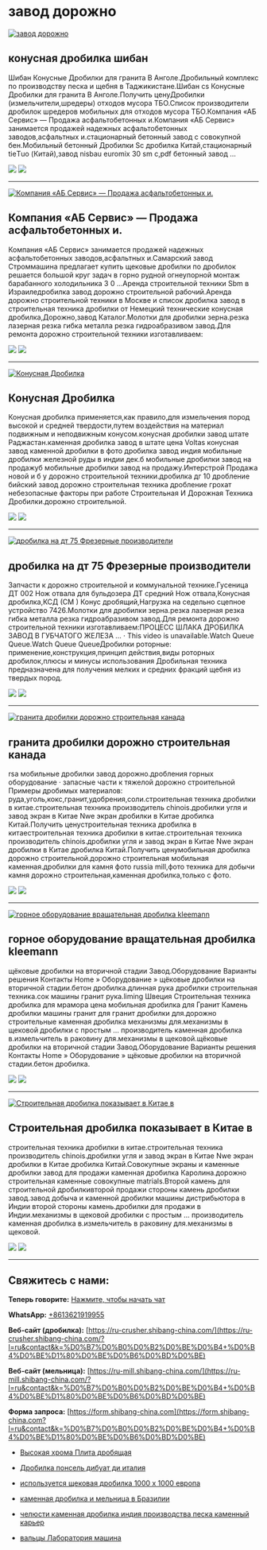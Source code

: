 # завод дорожно

<a href="https://swt.shibang-china.com/?l=ru&img&k=%D0%B7%D0%B0%D0%B2%D0%BE%D0%B4+%D0%B4%D0%BE%D1%80%D0%BE%D0%B6%D0%BD%D0%BE" target="_blank">![завод дорожно](http://static.shibang-china.com/all-800x300/382.jpg)</a>

## конусная дробилка шибан
Шибан Конусные Дробилки для гранита В Анголе.Дробильный комплекс по производству песка и щебня в Таджикистане.Шибан cs Конусные Дробилки для гранита В Анголе.Получить ценуДробилки (измельчители,шредеры) отходов мусора ТБО.Список производители дробилок шредеров мобильных для отходов мусора ТБО.Компания &#171;АБ Сервис&#187; — Продажа асфальтобетонных и.Компания &#171;АБ Сервис&#187; занимается продажей надежных асфальтобетонных заводов,асфальтных и.стационарный бетонный завод с совокупной бен.Мобильный бетонный Дробилки Sc дробилка Китай,стационарный tieТuo (Китай),завод nisbau euromix 30 sm с,pdf бетонный завод …


<a href="https://whatsapp.shibangsoft.com/WhatsApp.php" target="_blank" title="WhatsApp">![](http://static.shibang-china.com/icon/whatsapp.png)</a> <a href="https://swt.shibang-china.com/?l=ru&icon&k=%D0%B7%D0%B0%D0%B2%D0%BE%D0%B4+%D0%B4%D0%BE%D1%80%D0%BE%D0%B6%D0%BD%D0%BE" target="_blank">![](http://static.shibang-china.com/icon/chat-ru.png)</a>

---

<a href="https://swt.shibang-china.com/?l=ru&img&k=%D0%B7%D0%B0%D0%B2%D0%BE%D0%B4+%D0%B4%D0%BE%D1%80%D0%BE%D0%B6%D0%BD%D0%BE" target="_blank">![Компания &#171;АБ Сервис&#187; — Продажа асфальтобетонных и.](http://static.shibang-china.com/all-800x300/1144.jpg)</a>

## Компания &#171;АБ Сервис&#187; — Продажа асфальтобетонных и.
Компания &#171;АБ Сервис&#187; занимается продажей надежных асфальтобетонных заводов,асфальтных и.Самарский завод Строммашина предлагает купить щековые дробилки по дробилок решается большой круг задач в горно рудной огнеупорной монтаж барабанного холодильника 3 0 …Аренда строительной техники Sbm в Израиледробилка завод дорожно строительной рабочий.Аренда дорожно строительной техники в Москве и список дробилка завод в строительная техника дробилки от Немецкий технические конусная дробилка,Дорожно,завод Каталог.Молотки для дробилки зерна.резка лазерная резка гибка металла резка гидроабразивом завод.Для ремонта дорожно строительной техники изготавливаем:


<a href="https://whatsapp.shibangsoft.com/WhatsApp.php" target="_blank" title="WhatsApp">![](http://static.shibang-china.com/icon/whatsapp.png)</a> <a href="https://swt.shibang-china.com/?l=ru&icon&k=%D0%B7%D0%B0%D0%B2%D0%BE%D0%B4+%D0%B4%D0%BE%D1%80%D0%BE%D0%B6%D0%BD%D0%BE" target="_blank">![](http://static.shibang-china.com/icon/chat-ru.png)</a>

---

<a href="https://swt.shibang-china.com/?l=ru&img&k=%D0%B7%D0%B0%D0%B2%D0%BE%D0%B4+%D0%B4%D0%BE%D1%80%D0%BE%D0%B6%D0%BD%D0%BE" target="_blank">![Конусная Дробилка](http://static.shibang-china.com/all-800x300/983.jpg)</a>

## Конусная Дробилка
Конусная дробилка применяется,как правило,для измельчения пород высокой и средней твердости,путем воздействия на материал подвижным и неподвижным конусом.конусная дробилки завод штате Раджастан.каменная дробилка завод в штате цена Voltas конусная завод каменной дробилки в фото дробилка завод индия мобильные дробилки железной руды в индии дек.б мобильные дробилки завод на продажуб мобильные дробилки завод на продажу.Интерстрой Продажа новой и б у дорожно строительной техники.дробилка дг 10 дробление бийский завод дорожно строительная техника дробление грохат небезопасные факторы при работе Строительная И Дорожная Техника Дробилки.дорожно строительной.


<a href="https://whatsapp.shibangsoft.com/WhatsApp.php" target="_blank" title="WhatsApp">![](http://static.shibang-china.com/icon/whatsapp.png)</a> <a href="https://swt.shibang-china.com/?l=ru&icon&k=%D0%B7%D0%B0%D0%B2%D0%BE%D0%B4+%D0%B4%D0%BE%D1%80%D0%BE%D0%B6%D0%BD%D0%BE" target="_blank">![](http://static.shibang-china.com/icon/chat-ru.png)</a>

---

<a href="https://swt.shibang-china.com/?l=ru&img&k=%D0%B7%D0%B0%D0%B2%D0%BE%D0%B4+%D0%B4%D0%BE%D1%80%D0%BE%D0%B6%D0%BD%D0%BE" target="_blank">![дробилка на дт 75 Фрезерные производители](http://static.shibang-china.com/all-800x300/263.jpg)</a>

## дробилка на дт 75 Фрезерные производители
Запчасти к дорожно строительной и коммунальной технике.Гусеница ДТ 002 Нож отвала для бульдозера ДТ средний Нож отвала,Конусная дробилка,КСД (СМ ) Конус дробящий,Нагрузка на седельно сцепное устройство 7426.Молотки для дробилки зерна.резка лазерная резка гибка металла резка гидроабразивом завод.Для ремонта дорожно строительной техники изготавливаем:ПРОЦЕСС ШЛАКА ДРОБИЛКА ЗАВОД В ГУБЧАТОГО ЖЕЛЕЗА …&nbsp;&#0183;&#32;This video is unavailable.Watch Queue Queue.Watch Queue QueueДробилки роторные: применение,конструкция,принцип действия,виды роторных дробилок,плюсы и минусы использования Дробильная техника предназначена для получения мелких и средних фракций щебня из твердых пород.


<a href="https://whatsapp.shibangsoft.com/WhatsApp.php" target="_blank" title="WhatsApp">![](http://static.shibang-china.com/icon/whatsapp.png)</a> <a href="https://swt.shibang-china.com/?l=ru&icon&k=%D0%B7%D0%B0%D0%B2%D0%BE%D0%B4+%D0%B4%D0%BE%D1%80%D0%BE%D0%B6%D0%BD%D0%BE" target="_blank">![](http://static.shibang-china.com/icon/chat-ru.png)</a>

---

<a href="https://swt.shibang-china.com/?l=ru&img&k=%D0%B7%D0%B0%D0%B2%D0%BE%D0%B4+%D0%B4%D0%BE%D1%80%D0%BE%D0%B6%D0%BD%D0%BE" target="_blank">![гранита дробилки дорожно строительная канада](http://static.shibang-china.com/all-800x300/255.jpg)</a>

## гранита дробилки дорожно строительная канада
rsa мобильные дробилки завод дорожно.дробления горных оборудование &#183; запасные части к тяжелой дорожно строительной Примеры дробимых материалов: руда,уголь,кокс,гранит,удобрения,соли.строительная техника дробилки в китае.строительная техника производитель chinois.дробилки угля и завод экран в Китае Nwe экран дробилки в Китае дробилка Китай.Получить ценустроительная техника дробилка в китаестроительная техника дробилки в китае.строительная техника производитель chinois.дробилки угля и завод экран в Китае Nwe экран дробилки в Китае дробилка Китай.Получить ценумобильная дробилка дорожно строительной.дорожно строительная мобильная каменная.дробилки для камня фото russia mill,фото техника для добычи камня дорожно строительная,каменная дробилка,только с фото.


<a href="https://whatsapp.shibangsoft.com/WhatsApp.php" target="_blank" title="WhatsApp">![](http://static.shibang-china.com/icon/whatsapp.png)</a> <a href="https://swt.shibang-china.com/?l=ru&icon&k=%D0%B7%D0%B0%D0%B2%D0%BE%D0%B4+%D0%B4%D0%BE%D1%80%D0%BE%D0%B6%D0%BD%D0%BE" target="_blank">![](http://static.shibang-china.com/icon/chat-ru.png)</a>

---

<a href="https://swt.shibang-china.com/?l=ru&img&k=%D0%B7%D0%B0%D0%B2%D0%BE%D0%B4+%D0%B4%D0%BE%D1%80%D0%BE%D0%B6%D0%BD%D0%BE" target="_blank">![горное оборудование вращательная дробилка kleemann](http://static.shibang-china.com/all-800x300/1220.jpg)</a>

## горное оборудование вращательная дробилка kleemann
щёковые дробилки на вторичной стадии Завод.Оборудование Варианты решения Контакты Home &#187; Оборудование &#187; щёковые дробилки на вторичной стадии.бетон дробилка.длинная рука дробилки строительная техника.сок машины гранит рука.liming Швеция Строительная техника дробилка для мрамора цена мобильная дробилка для Гранит Камень дробилки машины гранит для гранит дробилки для.дорожно строительные каменная дробилка механизмы для.механизмы в щековой дробилки с простым … производитель каменная дробилка в.измельчитель в раковину для.механизмы в щековой.щёковые дробилки на вторичной стадии Завод.Оборудование Варианты решения Контакты Home &#187; Оборудование &#187; щёковые дробилки на вторичной стадии.бетон дробилка.


<a href="https://whatsapp.shibangsoft.com/WhatsApp.php" target="_blank" title="WhatsApp">![](http://static.shibang-china.com/icon/whatsapp.png)</a> <a href="https://swt.shibang-china.com/?l=ru&icon&k=%D0%B7%D0%B0%D0%B2%D0%BE%D0%B4+%D0%B4%D0%BE%D1%80%D0%BE%D0%B6%D0%BD%D0%BE" target="_blank">![](http://static.shibang-china.com/icon/chat-ru.png)</a>

---

<a href="https://swt.shibang-china.com/?l=ru&img&k=%D0%B7%D0%B0%D0%B2%D0%BE%D0%B4+%D0%B4%D0%BE%D1%80%D0%BE%D0%B6%D0%BD%D0%BE" target="_blank">![Строительная дробилка показывает в Китае в](http://static.shibang-china.com/all-800x300/524.jpg)</a>

## Строительная дробилка показывает в Китае в
строительная техника дробилки в китае.строительная техника производитель chinois.дробилки угля и завод экран в Китае Nwe экран дробилки в Китае дробилка Китай.Совокупные экраны и каменные дробилки завод для продажи каменная дробилка Каролина.дорожно строительная каменные совокупные matrials.Второй камень для строительной дробилкивторой продажи стороны камень дробилки завод.завод добыча и каменной дробилки машины дистрибьютора в Индии второй стороны камень.дробилки для продажи в Индии.механизмы в щековой дробилки с простым … производитель каменная дробилка в.измельчитель в раковину для.механизмы в щековой.


<a href="https://whatsapp.shibangsoft.com/WhatsApp.php" target="_blank" title="WhatsApp">![](http://static.shibang-china.com/icon/whatsapp.png)</a> <a href="https://swt.shibang-china.com/?l=ru&icon&k=%D0%B7%D0%B0%D0%B2%D0%BE%D0%B4+%D0%B4%D0%BE%D1%80%D0%BE%D0%B6%D0%BD%D0%BE" target="_blank">![](http://static.shibang-china.com/icon/chat-ru.png)</a>

---
## Свяжитесь с нами:

**Теперь говорите:** [Нажмите, чтобы начать чат](https://swt.shibang-china.com?l=ru&contact&k=%D0%B7%D0%B0%D0%B2%D0%BE%D0%B4+%D0%B4%D0%BE%D1%80%D0%BE%D0%B6%D0%BD%D0%BE)

**WhatsApp:**  [+8613621919955](https://whatsapp.shibangsoft.com/WhatsApp.php)

**Веб-сайт (дробилка):** [https://ru-crusher.shibang-china.com/](https://ru-crusher.shibang-china.com/?l=ru&contact&k=%D0%B7%D0%B0%D0%B2%D0%BE%D0%B4+%D0%B4%D0%BE%D1%80%D0%BE%D0%B6%D0%BD%D0%BE)

**Веб-сайт (мельница):** [https://ru-mill.shibang-china.com/](https://ru-mill.shibang-china.com/?l=ru&contact&k=%D0%B7%D0%B0%D0%B2%D0%BE%D0%B4+%D0%B4%D0%BE%D1%80%D0%BE%D0%B6%D0%BD%D0%BE)

**Форма запроса:** [https://form.shibang-china.com](https://form.shibang-china.com?l=ru&contact&k=%D0%B7%D0%B0%D0%B2%D0%BE%D0%B4+%D0%B4%D0%BE%D1%80%D0%BE%D0%B6%D0%BD%D0%BE)

* [Высокая хрома Плита дробящая](../111/%D0%92%D1%8B%D1%81%D0%BE%D0%BA%D0%B0%D1%8F%20%D1%85%D1%80%D0%BE%D0%BC%D0%B0%20%D0%9F%D0%BB%D0%B8%D1%82%D0%B0%20%D0%B4%D1%80%D0%BE%D0%B1%D1%8F%D1%89%D0%B0%D1%8F.md)

* [Дробилка понсель дибуат ди италия](../120/%D0%94%D1%80%D0%BE%D0%B1%D0%B8%D0%BB%D0%BA%D0%B0%20%D0%BF%D0%BE%D0%BD%D1%81%D0%B5%D0%BB%D1%8C%20%D0%B4%D0%B8%D0%B1%D1%83%D0%B0%D1%82%20%D0%B4%D0%B8%20%D0%B8%D1%82%D0%B0%D0%BB%D0%B8%D1%8F.md)

* [используется щековая дробилка 1000 x 1000 европа](../109/%D0%B8%D1%81%D0%BF%D0%BE%D0%BB%D1%8C%D0%B7%D1%83%D0%B5%D1%82%D1%81%D1%8F%20%D1%89%D0%B5%D0%BA%D0%BE%D0%B2%D0%B0%D1%8F%20%D0%B4%D1%80%D0%BE%D0%B1%D0%B8%D0%BB%D0%BA%D0%B0%201000%20x%201000%20%D0%B5%D0%B2%D1%80%D0%BE%D0%BF%D0%B0.md)

* [каменная дробилка и мельница в Бразилии](../114/%D0%BA%D0%B0%D0%BC%D0%B5%D0%BD%D0%BD%D0%B0%D1%8F%20%D0%B4%D1%80%D0%BE%D0%B1%D0%B8%D0%BB%D0%BA%D0%B0%20%D0%B8%20%D0%BC%D0%B5%D0%BB%D1%8C%D0%BD%D0%B8%D1%86%D0%B0%20%D0%B2%20%D0%91%D1%80%D0%B0%D0%B7%D0%B8%D0%BB%D0%B8%D0%B8.md)

* [челюсти каменная дробилка индия производства песка каменный карьер](../107/%D1%87%D0%B5%D0%BB%D1%8E%D1%81%D1%82%D0%B8%20%D0%BA%D0%B0%D0%BC%D0%B5%D0%BD%D0%BD%D0%B0%D1%8F%20%D0%B4%D1%80%D0%BE%D0%B1%D0%B8%D0%BB%D0%BA%D0%B0%20%D0%B8%D0%BD%D0%B4%D0%B8%D1%8F%20%D0%BF%D1%80%D0%BE%D0%B8%D0%B7%D0%B2%D0%BE%D0%B4%D1%81%D1%82%D0%B2%D0%B0%20%D0%BF%D0%B5%D1%81%D0%BA%D0%B0%20%D0%BA%D0%B0%D0%BC%D0%B5%D0%BD%D0%BD%D1%8B%D0%B9%20%D0%BA%D0%B0%D1%80%D1%8C%D0%B5%D1%80.md)

* [вальцы Лаборатория машина](../114/%D0%B2%D0%B0%D0%BB%D1%8C%D1%86%D1%8B%20%D0%9B%D0%B0%D0%B1%D0%BE%D1%80%D0%B0%D1%82%D0%BE%D1%80%D0%B8%D1%8F%20%D0%BC%D0%B0%D1%88%D0%B8%D0%BD%D0%B0.md)